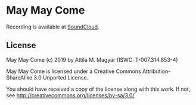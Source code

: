 May May Come
============

Recording is available at [SoundCloud][sc].

  [sc]: https://soundcloud.com/athoshun/may-may-come

License
-------

May May Come (c) 2019 by Attila M. Magyar (ISWC: T-007.314.853-4)

May May Come is licensed under a
Creative Commons Attribution-ShareAlike 3.0 Unported License.

You should have received a copy of the license along with this
work. If not, see http://creativecommons.org/licenses/by-sa/3.0/
